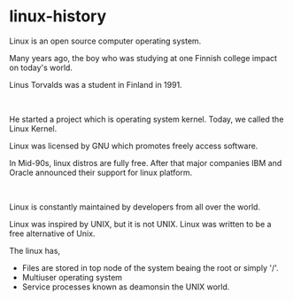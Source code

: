 # linux-history

Linux is an open source computer operating system.

Many years ago, the boy who was studying at one Finnish college impact on today's world.

Linus Torvalds was a student in Finland in 1991.


</br>

He started a project which is operating system kernel. Today, we called the Linux Kernel.

Linux was licensed by GNU which promotes freely access software.

In Mid-90s, linux distros are fully free. After that major companies IBM and Oracle announced their support for linux platform.

</br>


Linux is constantly maintained by developers from all over the world.

Linux was inspired by UNIX, but it is not UNIX. Linux was written to be a free alternative of Unix. 

The linux has,

- Files are stored in top node of the system beaing the root or simply '/'.
- Multiuser operating system
- Service processes known as deamonsin the UNIX world.


</br>


